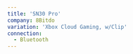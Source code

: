 ```yaml
---
title: 'SN30 Pro'
company: 8Bitdo
variation: 'Xbox Cloud Gaming, w/Clip'
connection:
  - Bluetooth
---
```

